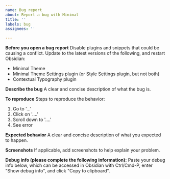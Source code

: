 ```yaml
---
name: Bug report
about: Report a bug with Minimal
title: ''
labels: bug
assignees: ''

---
```


**Before you open a bug report**
Disable plugins and snippets that could be causing a conflict. Update to the latest versions of the following, and restart Obsidian:
- Minimal Theme
- Minimal Theme Settings plugin (or Style Settings plugin, but not both)
- Contextual Typography plugin

**Describe the bug**
A clear and concise description of what the bug is.

**To reproduce**
Steps to reproduce the behavior:
1. Go to '...'
2. Click on '....'
3. Scroll down to '....'
4. See error

**Expected behavior**
A clear and concise description of what you expected to happen.

**Screenshots**
If applicable, add screenshots to help explain your problem.

**Debug info (please complete the following information):**
Paste your debug info below, which can be accessed in Obsidian with Ctrl/Cmd-P, enter "Show debug info", and click "Copy to clipboard".
